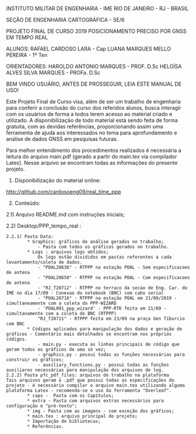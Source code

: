 INSTITUTO MILITAR DE ENGENHARIA - IME
RIO DE JANEIRO - RJ - BRASIL

SEÇÃO DE ENGENHARIA CARTOGRÁFICA - SE/6

PROJETO FINAL DE CURSO 2019
POSICIONAMENTO PRECISO POR GNSS EM TEMPO REAL

ALUNOS: 
RAFAEL CARDOSO LARA - Cap
LUANA MARQUES MELLO PEREIRA - 1º Ten

ORIENTADORES:
HAROLDO ANTONIO MARQUES - PROF. D.Sc
HELOÍSA ALVES SILVA MARQUES - PROFa. D.Sc


BEM VINDO USUÁRIO, ANTES DE PROSSEGUIR, LEIA ESTE MANUAL DE USO!

Este Projeto Final de Curso visa, além de ser um trabalho de engenharia para conferir a conclusão do curso dos referidos alunos, busca interagir com os usuários de forma a todos terem acesso ao material criado e utilizado. A disponibilização de todo material está sendo feita de forma gratuita, com as devidas referências, proporcionando assim uma ferramenta de ajuda aos interessados no tema para aprofundamento e análise de dados GNSS em pesquisas futuras.

Para melhor entendimento dos procedimentos realizados é necessária a leitura do arquivo main.pdf (gerado a partir do main.tex via compilador Latex). Nesse arquivo se encontram todas as informações do presente projeto.

1) Disponibilização do material online: 

http://github.com/cardosoeng09/real_time_ppp

2) Conteúdo:

2.1) Arquivo README.md com instruções iniciais;

2.2) Desktop/PPP_tempo_real :

    2.2.1) Pasta Data:
            * Graphics: gráficos de análise gerados no trabalho;
                - Pasta com todos os gráficos gerados no trabalho.
            * Logs : arquivos logs obtidos;
                Os logs estão divididos em pastas referentes a cada levantamento/coleta de dados. 
                - "POAL20636" - RTPPP na estação POAL - Sem especificacoes de antena
                - "POAL20650" - RTPPP na estação POAL - Com especificacoes de antena
                - "RJ_T20712" - RTPPP no terraco da secao de Eng. Car. do IME no dia 17/09 - Conexao do notebook (BNC) com cabo serial
                - "POAL20716" - RTPPP na estação POAL em 21/09/2019 - simultaneamente com a coleta do PPP-WIZARD
                - 'POAL001_ppp_wizard' - PPP-RTK feita em 21/09 - simultanamente com a coleta do BNC (RTPPP)
                "RJ_T20721" - RTPPP feita em 23/09 na praça Gen Tiburcio com BNC
            * Códigos aplicados para manipulação dos dados e geração de gráficos - Comentário mais detalhados se encontram nos próprios códigos.
                - main.py - executa as linhas principais de código que geram todos os gráficos de uma só vez;
                - graphics.py - possui todas as funções necessárias para construir os gráficos;
                - auxiliary_functions.py - possui todas as funções auxiliares necessárias para manipulação dos arquivos de log.
    2.2.2) Pasta pfc_pdf_files: arquivos do trabalho na plataforma           Tais arquivos geram o .pdf que possui todas as especificações do projeto - é necessário compilar o arquivo main.tex utilizando alguma plataforma Latex - recomenda-se o uso da ferramenta "Overleaf".
            * caps -  Pasta com os Capítulos;
            * extra - Pasta com arquivos extras necessários para configuração e "pré-texto";
            * img - Pasta com as imagens - com exceção dos gráficos;
            * main.tex : arquivo principal do projeto;
            * Importação de bibliotecas;
            * Referências.